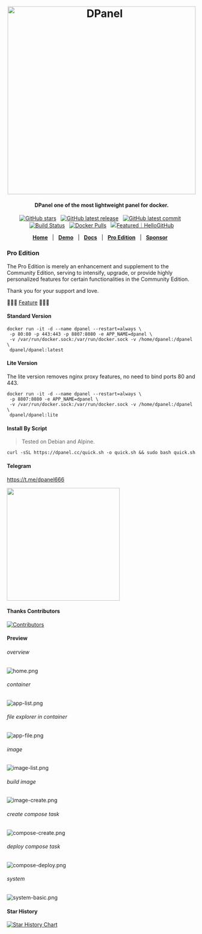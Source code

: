 <h1 align="center">
<img src="https://cdn.w7.cc/dpanel/dpanel-logo.png" alt="DPanel" width="500" />
</h1>
<h4 align="center"> DPanel one of the most lightweight panel for docker. </h4>

<div align="center">

[![GitHub stars](https://img.shields.io/github/stars/donknap/dpanel.svg)](https://github.com/donknap/dpanel) &nbsp;
[![GitHub latest release](https://img.shields.io/github/v/release/donknap/dpanel)](https://github.com/donknap/dpanel/releases) &nbsp;
[![GitHub latest commit](https://img.shields.io/github/last-commit/donknap/dpanel.svg)](https://github.com/donknap/dpanel/commits/master/) &nbsp;
[![Build Status](https://github.com/donknap/dpanel/actions/workflows/release.yml/badge.svg)](https://github.com/donknap/dpanel/actions) &nbsp;
[![Docker Pulls](https://img.shields.io/docker/pulls/dpanel/dpanel)](https://hub.docker.com/r/dpanel/dpanel/tags) &nbsp;
<a href="https://hellogithub.com/repository/c69089b776704985b989f98626de977a" target="_blank"><img src="https://abroad.hellogithub.com/v1/widgets/recommend.svg?rid=c69089b776704985b989f98626de977a&claim_uid=ekhLfDOxR5U0mVw&theme=small" alt="Featured｜HelloGitHub" /></a>

[**Home**](https://dpanel.cc/) &nbsp; |
&nbsp; [**Demo**](https://dpanel.park1991.com/) &nbsp; |
&nbsp; [**Docs**](https://dpanel.cc/#/en-us/install/docker) &nbsp; |
&nbsp; [**Pro Edition**](https://dpanel.cc/#/zh-cn/manual/pro) &nbsp; |
&nbsp; [**Sponsor**](https://afdian.com/a/dpanel) &nbsp;

</div>

### Pro Edition

The Pro Edition is merely an enhancement and supplement to the Community Edition, serving to intensify, upgrade, or provide highly personalized features for certain functionalities in the Community Edition.

Thank you for your support and love. 

🚀🚀🚀 [Feature](https://dpanel.cc/#/zh-cn/manual/pro?id=%e4%bb%b7%e6%a0%bc%e5%8f%8a%e5%8a%9f%e8%83%bd) 🚀🚀🚀

#### Standard Version

```
docker run -it -d --name dpanel --restart=always \
 -p 80:80 -p 443:443 -p 8807:8080 -e APP_NAME=dpanel \
 -v /var/run/docker.sock:/var/run/docker.sock -v /home/dpanel:/dpanel \
 dpanel/dpanel:latest 
```

#### Lite Version

The lite version removes nginx proxy features, no need to bind ports 80 and 443.

```
docker run -it -d --name dpanel --restart=always \
 -p 8807:8080 -e APP_NAME=dpanel \
 -v /var/run/docker.sock:/var/run/docker.sock -v /home/dpanel:/dpanel \
 dpanel/dpanel:lite
```

#### Install By Script 

> Tested on Debian and Alpine.

```
curl -sSL https://dpanel.cc/quick.sh -o quick.sh && sudo bash quick.sh
```

#### Telegram 

https://t.me/dpanel666

<img src="https://github.com/donknap/dpanel-docs/blob/master/storage/image/telegram.png?raw=true" width="300" />

#### Thanks Contributors

[![Contributors](https://contrib.rocks/image?repo=donknap/dpanel)](https://github.com/donknap/dpanel/graphs/contributors)


#### Preview

###### overview
![home.png](https://raw.githubusercontent.com/donknap/dpanel-docs/master/storage/image/home-en.png)
###### container
![app-list.png](https://raw.githubusercontent.com/donknap/dpanel-docs/master/storage/image/app-list-en.png)
###### file explorer in container
![app-file.png](https://raw.githubusercontent.com/donknap/dpanel-docs/master/storage/image/app-file-en.png)
###### image
![image-list.png](https://raw.githubusercontent.com/donknap/dpanel-docs/master/storage/image/image-list-en.png)
###### build image
![image-create.png](https://raw.githubusercontent.com/donknap/dpanel-docs/master/storage/image/image-create-en.png)
###### create compose task
![compose-create.png](https://raw.githubusercontent.com/donknap/dpanel-docs/master/storage/image/compose-create-en.png)
###### deploy compose task
![compose-deploy.png](https://raw.githubusercontent.com/donknap/dpanel-docs/master/storage/image/compose-deploy-en.png)
###### system
![system-basic.png](https://raw.githubusercontent.com/donknap/dpanel-docs/master/storage/image/system-basic-en.png)

#### Star History
[![Star History Chart](https://api.star-history.com/svg?repos=donknap/dpanel&type=Timeline)](https://star-history.com/#donknap/dpanel&Timeline)
